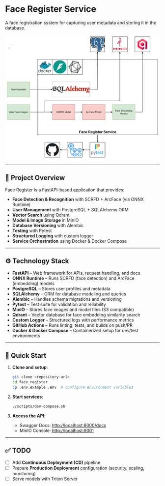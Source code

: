 # Face Register Service

A face registration system for capturing user metadata and storing it in the database.

![face register system](assets/images/face_register_system.png)

---

## 📖 Project Overview

Face Register is a FastAPI-based application that provides:

* **Face Detection & Recognition** with SCRFD + ArcFace (via ONNX Runtime)
* **User Management** with PostgreSQL + SQLAlchemy ORM
* **Vector Search** using Qdrant
* **Model & Image Storage** in MinIO
* **Database Versioning** with Alembic
* **Testing** with Pytest
* **Structured Logging** with custom logger
* **Service Orchestration** using Docker & Docker Compose

---

## ⚙️ Technology Stack

* **FastAPI** – Web framework for APIs, request handling, and docs
* **ONNX Runtime** – Runs SCRFD (face detection) and ArcFace (embedding) models
* **PostgreSQL** – Stores user profiles and metadata
* **SQLAlchemy** – ORM for database modeling and queries
* **Alembic** – Handles schema migrations and versioning
* **Pytest** – Test suite for validation and reliability
* **MinIO** – Stores face images and model files (S3 compatible)
* **Qdrant** – Vector database for face embedding similarity search
* **Custom Logger** – Structured logs with performance metrics
* **GitHub Actions** – Runs linting, tests, and builds on push/PR
* **Docker & Docker Compose** – Containerized setup for dev/test environments

---

## 🚀 Quick Start

1. **Clone and setup**:

   ```bash
   git clone <repository-url>
   cd face_register
   cp .env.example .env  # configure environment variables
   ```

2. **Start services**:

   ```bash
   ./scripts/dev-compose.sh
   ```

3. **Access the API**:

   * Swagger Docs: [http://localhost:8000/docs](http://localhost:8000/docs)
   * MinIO Console: [http://localhost:9001](http://localhost:9001)

---

## ✅ TODO

* [ ] Add **Continuous Deployment (CD)** pipeline
* [ ] Prepare **Production Deployment** configuration (security, scaling, monitoring)
* [ ] Serve models with Triton Server
